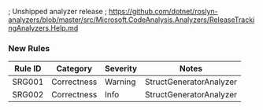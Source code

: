 ﻿; Unshipped analyzer release
; https://github.com/dotnet/roslyn-analyzers/blob/master/src/Microsoft.CodeAnalysis.Analyzers/ReleaseTrackingAnalyzers.Help.md

### New Rules
Rule ID | Category | Severity | Notes
--------|----------|----------|-------
SRG001 | Correctness | Warning | StructGeneratorAnalyzer
SRG002 | Correctness | Info | StructGeneratorAnalyzer